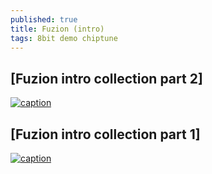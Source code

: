 ```yaml
---
published: true
title: Fuzion (intro)
tags: 8bit demo chiptune
---
```

## [Fuzion intro collection part 2]

[![caption](https://img.youtube.com/vi/9ui0ye2a_HE/0.jpg)](https://www.youtube.com/watch?v=9ui0ye2a_HE)

## [Fuzion intro collection part 1]

[![caption](https://img.youtube.com/vi/-fSrw0Kem_4/0.jpg)](https://www.youtube.com/watch?v=-fSrw0Kem_4)

